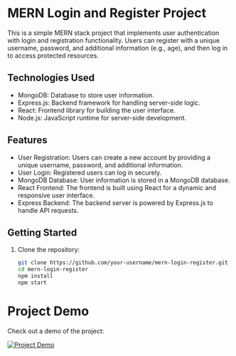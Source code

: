 # MERN Login and Register Project

This is a simple MERN stack project that implements user authentication with login and registration functionality. Users can register with a unique username, password, and additional information (e.g., age), and then log in to access protected resources.

## Technologies Used

- MongoDB: Database to store user information.
- Express.js: Backend framework for handling server-side logic.
- React: Frontend library for building the user interface.
- Node.js: JavaScript runtime for server-side development.

## Features

- User Registration: Users can create a new account by providing a unique username, password, and additional information.
- User Login: Registered users can log in securely.
- MongoDB Database: User information is stored in a MongoDB database.
- React Frontend: The frontend is built using React for a dynamic and responsive user interface.
- Express Backend: The backend server is powered by Express.js to handle API requests.

## Getting Started

1. Clone the repository:

   ```bash
   git clone https://github.com/your-username/mern-login-register.git
   cd mern-login-register
   npm install
   npm start
# Project Demo

Check out a demo of the project:

[![Project Demo](https://img.youtube.com/vi/q0meQcihLeQ/0.jpg)](https://www.youtube.com/watch?v=q0meQcihLeQ)

